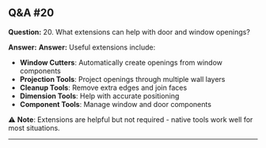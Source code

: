 
## Q&A #20

**Question:** 20. What extensions can help with door and window openings?

**Answer:** **Answer:** Useful extensions include:
- **Window Cutters**: Automatically create openings from window components
- **Projection Tools**: Project openings through multiple wall layers
- **Cleanup Tools**: Remove extra edges and join faces
- **Dimension Tools**: Help with accurate positioning
- **Component Tools**: Manage window and door components

⚠️ **Note**: Extensions are helpful but not required - native tools work well for most situations.

---
